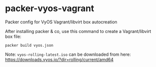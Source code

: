 # packer-vyos-vagrant
Packer config for VyOS Vagrant/libvirt box autocreation

After installing packer & co, use this command to create a Vagrant/libvirt box file:
```
packer build vyos.json
```

Note: `vyos-rolling-latest.iso` can be downloaded from here: https://downloads.vyos.io/?dir=rolling/current/amd64
